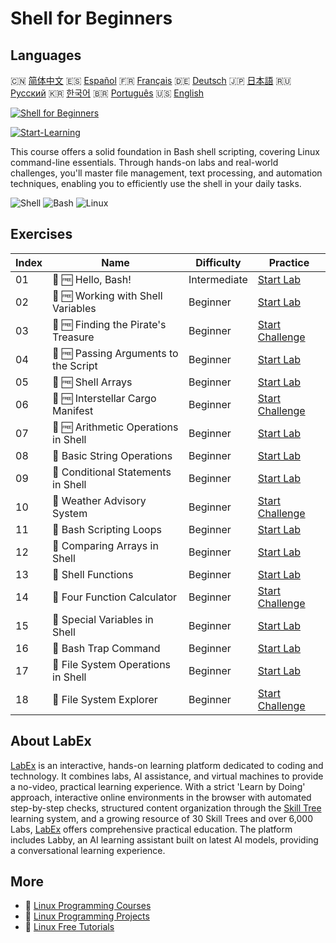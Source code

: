 # Shell for Beginners

## Languages

🇨🇳 [简体中文](README_zh.md) 🇪🇸 [Español](README_es.md) 🇫🇷 [Français](README_fr.md) 🇩🇪 [Deutsch](README_de.md) 🇯🇵 [日本語](README_ja.md) 🇷🇺 [Русский](README_ru.md) 🇰🇷 [한국어](README_ko.md) 🇧🇷 [Português](README_pt.md) 🇺🇸 [English](README.md) 

[![Shell for Beginners](https://cover-creator.labex.io/shell-for-beginners.png)](https://labex.io/courses/shell-for-beginners)

[![Start-Learning](https://img.shields.io/badge/Start-Learning-whitesmoke?style=for-the-badge)](https://labex.io/courses/shell-for-beginners)

This course offers a solid foundation in Bash shell scripting, covering Linux command-line essentials. Through hands-on labs and real-world challenges, you'll master file management, text processing, and automation techniques, enabling you to efficiently use the shell in your daily tasks.

![Shell](https://img.shields.io/badge/Shell-whitesmoke?style=for-the-badge&logo=shell)
![Bash](https://img.shields.io/badge/Bash-whitesmoke?style=for-the-badge&logo=bash)
![Linux](https://img.shields.io/badge/Linux-whitesmoke?style=for-the-badge&logo=linux)


## Exercises

|   Index | Name                                  | Difficulty   | Practice                                                                                                                                  |
|---------|---------------------------------------|--------------|-------------------------------------------------------------------------------------------------------------------------------------------|
|      01 | 🧩 🆓 Hello, Bash!                    | Intermediate | <a target='_blank' href='https://labex.io/labs/linux-hello-bash-388809?course=shell-for-beginners'>Start Lab</a>                          |
|      02 | 🧩 🆓 Working with Shell Variables    | Beginner     | <a target='_blank' href='https://labex.io/labs/shell-working-with-shell-variables-388810?course=shell-for-beginners'>Start Lab</a>        |
|      03 | 🎯 🆓 Finding the Pirate's Treasure   | Beginner     | <a target='_blank' href='https://labex.io/labs/shell-finding-the-pirate-s-treasure-388807?course=shell-for-beginners'>Start Challenge</a> |
|      04 | 🧩 🆓 Passing Arguments to the Script | Beginner     | <a target='_blank' href='https://labex.io/labs/shell-passing-arguments-to-the-script-388811?course=shell-for-beginners'>Start Lab</a>     |
|      05 | 🧩 🆓 Shell Arrays                    | Beginner     | <a target='_blank' href='https://labex.io/labs/shell-shell-arrays-388812?course=shell-for-beginners'>Start Lab</a>                        |
|      06 | 🎯 🆓 Interstellar Cargo Manifest     | Beginner     | <a target='_blank' href='https://labex.io/labs/shell-interstellar-cargo-manifest-388869?course=shell-for-beginners'>Start Challenge</a>   |
|      07 | 🧩 🆓 Arithmetic Operations in Shell  | Beginner     | <a target='_blank' href='https://labex.io/labs/shell-arithmetic-operations-in-shell-388813?course=shell-for-beginners'>Start Lab</a>      |
|      08 | 🧩  Basic String Operations           | Beginner     | <a target='_blank' href='https://labex.io/labs/shell-basic-string-operations-388814?course=shell-for-beginners'>Start Lab</a>             |
|      09 | 🧩  Conditional Statements in Shell   | Beginner     | <a target='_blank' href='https://labex.io/labs/linux-conditional-statements-in-shell-388815?course=shell-for-beginners'>Start Lab</a>     |
|      10 | 🎯  Weather Advisory System           | Beginner     | <a target='_blank' href='https://labex.io/labs/shell-weather-advisory-system-388885?course=shell-for-beginners'>Start Challenge</a>       |
|      11 | 🧩  Bash Scripting Loops              | Beginner     | <a target='_blank' href='https://labex.io/labs/shell-bash-scripting-loops-388816?course=shell-for-beginners'>Start Lab</a>                |
|      12 | 🧩  Comparing Arrays in Shell         | Beginner     | <a target='_blank' href='https://labex.io/labs/shell-comparing-arrays-in-shell-388817?course=shell-for-beginners'>Start Lab</a>           |
|      13 | 🧩  Shell Functions                   | Beginner     | <a target='_blank' href='https://labex.io/labs/shell-shell-functions-388818?course=shell-for-beginners'>Start Lab</a>                     |
|      14 | 🎯  Four Function Calculator          | Beginner     | <a target='_blank' href='https://labex.io/labs/shell-four-function-calculator-388893?course=shell-for-beginners'>Start Challenge</a>      |
|      15 | 🧩  Special Variables in Shell        | Beginner     | <a target='_blank' href='https://labex.io/labs/shell-special-variables-in-shell-388819?course=shell-for-beginners'>Start Lab</a>          |
|      16 | 🧩  Bash Trap Command                 | Beginner     | <a target='_blank' href='https://labex.io/labs/linux-bash-trap-command-388820?course=shell-for-beginners'>Start Lab</a>                   |
|      17 | 🧩  File System Operations in Shell   | Beginner     | <a target='_blank' href='https://labex.io/labs/shell-file-system-operations-in-shell-388821?course=shell-for-beginners'>Start Lab</a>     |
|      18 | 🎯  File System Explorer              | Beginner     | <a target='_blank' href='https://labex.io/labs/shell-file-system-explorer-388898?course=shell-for-beginners'>Start Challenge</a>          |

## About LabEx

[LabEx](https://labex.io) is an interactive, hands-on learning platform dedicated to coding and technology. It combines labs, AI assistance, and virtual machines to provide a no-video, practical learning experience. With a strict 'Learn by Doing' approach, interactive online environments in the browser with automated step-by-step checks, structured content organization through the [Skill Tree](https://labex.io/learn) learning system, and a growing resource of 30 Skill Trees and over 6,000 Labs, [LabEx](https://labex.io) offers comprehensive practical education. The platform includes Labby, an AI learning assistant built on latest AI models, providing a conversational learning experience.

## More

- 🔗 [Linux Programming Courses](https://github.com/labex-labs/awesome-programming-courses)
- 🔗 [Linux Programming Projects](https://github.com/labex-labs/awesome-programming-projects)
- 🔗 [Linux Free Tutorials](https://github.com/labex-labs/linux-free-tutorials)

